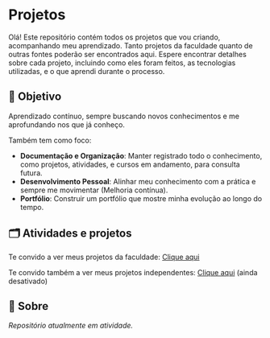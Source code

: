 # Projetos

Olá! Este repositório contém todos os projetos que vou criando, acompanhando meu aprendizado. Tanto projetos da faculdade quanto de outras fontes poderão ser encontrados aqui. Espere encontrar detalhes sobre cada projeto, incluindo como eles foram feitos, as tecnologias utilizadas, e o que aprendi durante o processo.

## 📌 Objetivo

Aprendizado contínuo, sempre buscando novos conhecimentos e me aprofundando nos que já conheço.

Também tem como foco:

- **Documentação e Organização**: Manter registrado todo o conhecimento, como projetos, atividades, e cursos em andamento, para consulta futura.
- **Desenvolvimento Pessoal**: Alinhar meu conhecimento com a prática e sempre me movimentar (Melhoria contínua).
- **Portfólio**: Construir um portfólio que mostre minha evolução ao longo do tempo.

## 🗂️ Atividades e projetos

Te convido a ver meus projetos da faculdade: [Clique aqui](https://github.com/matteushr/Faculdade)

Te convido também a ver meus projetos independentes: [Clique aqui](https://github.com/matteushr/projeto-independente) (ainda desativado)

## 📖 Sobre

*Repositório atualmente em atividade.*

